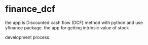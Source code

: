 # finance_dcf
the app is Discounted cash flow (DCF) method with python and use yfinance package. the app for getting intrinsic value of stock



development process

